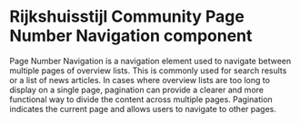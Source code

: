 <!-- @license CC0-1.0 -->

# Rijkshuisstijl Community Page Number Navigation component

Page Number Navigation is a navigation element used to navigate between multiple pages of overview lists. This is commonly used for search results or a list of news articles. In cases where overview lists are too long to display on a single page, pagination can provide a clearer and more functional way to divide the content across multiple pages. Pagination indicates the current page and allows users to navigate to other pages.
